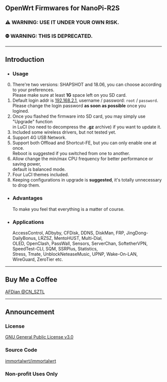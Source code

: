 ## OpenWrt Firmwares for NanoPi-R2S
### ⚠ WARNING: USE IT UNDER YOUR OWN RISK.
### ⛔️ WARNING: THIS IS DEPRECATED.
- - -
## Introduction
- ### Usage
0. There're two versions: SHAPSHOT and 18.06, you can choose according to your preferences.<br/>
 Please make sure at least **1G** space left on you SD card.
1. Default login addr is [192.168.2.1](192.168.2.1), username / password: `root` / `password`.<br/>
 Please change the login password **as soon as possible** once you logined.
2. Once you flashed the firmware into SD card, you may simply use "Upgrade" function<br/>
 in LuCI (no need to decompress the **.gz** archive) if you want to update it.
3. Included some wireless drivers, but not tested yet.
4. Support 4G USB Network.
5. Support both Offload and Shortcut-FE, but you can only enable one at once.<br/>
 Reboot is suggested if you switched from one to another.
6. Allow change the min/max CPU frequency for better performance or saving power,<br/>
 default is balanced mode.
7. Four LuCI themes included.
8. Keeping configurations in upgrade is **suggested**, it's totally unnecessary to drop them.
- ### Advantages
  To make you feel that everything is a matter of course.
- ### Applications
  AccessControl, ADbyby, CFDisk, DDNS, DiskMan, FRP, JingDong-DailyBonus, LRZSZ, MentoHUST, Multi-Dial,<br/>
 OLED, OpenClash, PassWall, Sensors, ServerChan, SoftetherVPN, SpeedTest-CLI, SQM, SSRPlus, Statistics,<br/>
 Stress, Tmate, UnblockNeteaseMusic, UPNP, Wake-On-LAN, WireGuard, ZeroTier etc.
- - -
## Buy Me a Coffee
[AFDian @CN\_SZTL](https://afdian.net/@CN\_SZTL/plan)
- - -
## Announcement
### License
[GNU General Public License v3.0](https://github.com/1715173329/nanopi-r2s-openwrt/blob/master/LICENSE)
### Source Code
[immortalwrt/immortalwrt](https://github.com/immortalwrt/immortalwrt)
### Non-profit Uses Only
